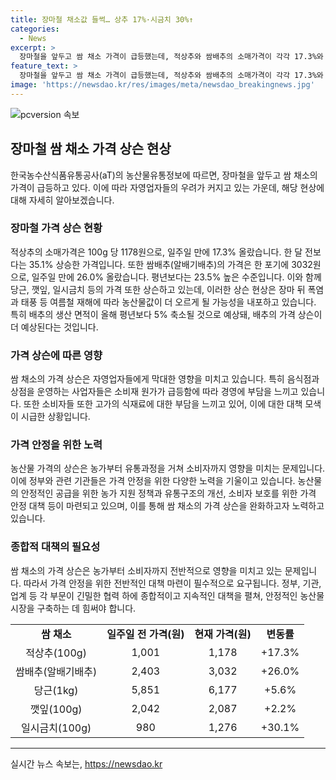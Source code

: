 ```yaml
---
title: 장마철 채소값 들썩… 상추 17%·시금치 30%↑
categories:
  - News
excerpt: >
  장마철을 앞두고 쌈 채소 가격이 급등했는데, 적상추와 쌈배추의 소매가격이 각각 17.3%와 26.0% 올랐다. 장마 뒤 폭염과 태풍으로 농산물값이 더 올 가능성이 있으며, 배추 재배 면적의 축소로 가격 상승이 예상된다. 이로 인해 자영업자들의 고민이 깊어지고 있는 상황. (150자)
feature_text: >
  장마철을 앞두고 쌈 채소 가격이 급등했는데, 적상추와 쌈배추의 소매가격이 각각 17.3%와 26.0% 올랐다. 장마 뒤 폭염과 태풍으로 농산물값이 더 올 가능성이 있으며, 배추 재배 면적의 축소로 가격 상승이 예상된다. 이로 인해 자영업자들의 고민이 깊어지고 있는 상황. (150자)
image: 'https://newsdao.kr/res/images/meta/newsdao_breakingnews.jpg'
---
```


<p><img src="https://newsdao.kr/res/images/meta/newsdao_breakingnews.jpg" alt="pcversion 속보" /></p>

<h2 data-ke-size="size26">장마철 쌈 채소 가격 상슨 현상</h2>

<p>한국농수산식품유통공사(aT)의 농산물유통정보에 따르면, 장마철을 앞두고 쌈 채소의 가격이 급등하고 있다. 이에 따라 자영업자들의 우려가 커지고 있는 가운데, 해당 현상에 대해 자세히 알아보겠습니다. </p>

<h3>장마철 가격 상슨 현황</h3>

<p data-ke-size="size16">적상추의 소매가격은 100g 당 1178원으로, 일주일 만에 17.3% 올랐습니다. 한 달 전보다는 35.1% 상승한 가격입니다. 또한 쌈배추(알배기배추)의 가격은 한 포기에 3032원으로, 일주일 만에 26.0% 올랐습니다. 평년보다는 23.5% 높은 수준입니다. 이와 함께 당근, 깻잎, 일시금치 등의 가격 또한 상슨하고 있는데, 이러한 상슨 현상은 장마 뒤 폭염과 태풍 등 여름철 재해에 따라 농산물값이 더 오르게 될 가능성을 내포하고 있습니다. 특히 배추의 생산 면적이 올해 평년보다 5% 축소될 것으로 예상돼, 배추의 가격 상슨이 더 예상된다는 것입니다.</p>

<h3>가격 상슨에 따른 영향</h3>

<p data-ke-size="size16">쌈 채소의 가격 상슨은 자영업자들에게 막대한 영향을 미치고 있습니다. 특히 음식점과 상점을 운영하는 사업자들은 소비재 원가가 급등함에 따라 경영에 부담을 느끼고 있습니다. 또한 소비자들 또한 고가의 식재료에 대한 부담을 느끼고 있어, 이에 대한 대책 모색이 시급한 상황입니다.</p>

<h3>가격 안정을 위한 노력</h3>

<p data-ke-size="size16">농산물 가격의 상슨은 농가부터 유통과정을 거쳐 소비자까지 영향을 미치는 문제입니다. 이에 정부와 관련 기관들은 가격 안정을 위한 다양한 노력을 기울이고 있습니다. 농산물의 안정적인 공급을 위한 농가 지원 정책과 유통구조의 개선, 소비자 보호를 위한 가격 안정 대책 등이 마련되고 있으며, 이를 통해 쌈 채소의 가격 상슨을 완화하고자 노력하고 있습니다.</p>

<h3>종합적 대책의 필요성</h3>

<p data-ke-size="size16">쌈 채소의 가격 상슨은 농가부터 소비자까지 전반적으로 영향을 미치고 있는 문제입니다. 따라서 가격 안정을 위한 전반적인 대책 마련이 필수적으로 요구됩니다. 정부, 기관, 업계 등 각 부문이 긴밀한 협력 하에 종합적이고 지속적인 대책을 펼쳐, 안정적인 농산물 시장을 구축하는 데 힘써야 합니다.</p>

<table>
  <tr>
    <td style="text-align: center; height: 17px;"><b>쌈 채소</b></td>
    <td style="text-align: center; height: 17px;"><b>일주일 전 가격(원)</b></td>
    <td style="text-align: center; height: 17px;"><b>현재 가격(원)</b></td>
    <td style="text-align: center; height: 17px;"><b>변동률</b></td>
  </tr>
  <tr>
    <td style="text-align: center; height: 17px;">적상추(100g)</td>
    <td style="text-align: center; height: 17px;">1,001</td>
    <td style="text-align: center; height: 17px;">1,178</td>
    <td style="text-align: center; height: 17px;">+17.3%</td>
  </tr>
  <tr>
    <td style="text-align: center; height: 17px;">쌈배추(알배기배추)</td>
    <td style="text-align: center; height: 17px;">2,403</td>
    <td style="text-align: center; height: 17px;">3,032</td>
    <td style="text-align: center; height: 17px;">+26.0%</td>
  </tr>
  <tr>
    <td style="text-align: center; height: 17px;">당근(1kg)</td>
    <td style="text-align: center; height: 17px;">5,851</td>
    <td style="text-align: center; height: 17px;">6,177</td>
    <td style="text-align: center; height: 17px;">+5.6%</td>
  </tr>
  <tr>
    <td style="text-align: center; height: 17px;">깻잎(100g)</td>
    <td style="text-align: center; height: 17px;">2,042</td>
    <td style="text-align: center; height: 17px;">2,087</td>
    <td style="text-align: center; height: 17px;">+2.2%</td>
  </tr>
  <tr>
    <td style="text-align: center; height: 17px;">일시금치(100g)</td>
    <td style="text-align: center; height: 17px;">980</td>
    <td style="text-align: center; height: 17px;">1,276</td>
    <td style="text-align: center; height: 17px;">+30.1%</td>
  </tr>
</table>

<hr>
실시간 뉴스 속보는, <a href="https://newsdao.kr" rel="dofollow">https://newsdao.kr</a>


